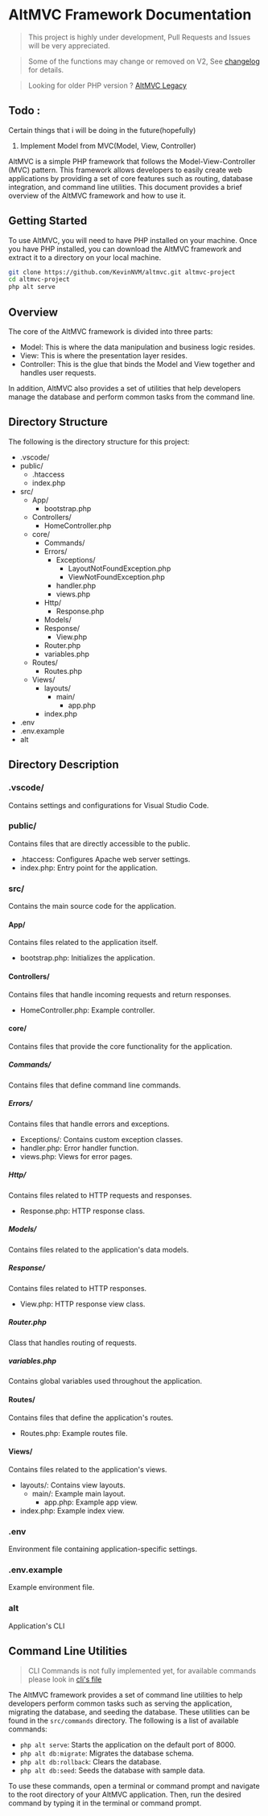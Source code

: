 # AltMVC Framework Documentation

> This project is highly under development, Pull Requests and Issues will be very appreciated.

> Some of the functions may change or removed on V2, See [changelog](https://github.com/KevinNVM/altmvc/compare/v1.0.0...main) for details.

> Looking for older PHP version ? [AltMVC Legacy](https://github.com/kevinnvm/altmvc-legacy)

## Todo :

Certain things that i will be doing in the future(hopefully)

1. Implement Model from MVC(Model, View, Controller)

AltMVC is a simple PHP framework that follows the Model-View-Controller (MVC) pattern. This framework allows developers to easily create web applications by providing a set of core features such as routing, database integration, and command line utilities. This document provides a brief overview of the AltMVC framework and how to use it.

## Getting Started

To use AltMVC, you will need to have PHP installed on your machine. Once you have PHP installed, you can download the AltMVC framework and extract it to a directory on your local machine.

```bash
git clone https://github.com/KevinNVM/altmvc.git altmvc-project
cd altmvc-project
php alt serve
```

## Overview

The core of the AltMVC framework is divided into three parts:

- Model: This is where the data manipulation and business logic resides.
- View: This is where the presentation layer resides.
- Controller: This is the glue that binds the Model and View together and handles user requests.

In addition, AltMVC also provides a set of utilities that help developers manage the database and perform common tasks from the command line.

## Directory Structure

The following is the directory structure for this project:

*   .vscode/
*   public/
    *   .htaccess
    *   index.php
*   src/
    *   App/
        *   bootstrap.php
    *   Controllers/
        *   HomeController.php
    *   core/
        *   Commands/
        *   Errors/
            *   Exceptions/
                *   LayoutNotFoundException.php
                *   ViewNotFoundException.php
            *   handler.php
            *   views.php
        *   Http/
            *   Response.php
        *   Models/
        *   Response/
            *   View.php
        *   Router.php
        *   variables.php
    *   Routes/
        *   Routes.php
    *   Views/
        *   layouts/
            *   main/
                *   app.php
        *   index.php
*   .env
*   .env.example
*   alt

## Directory Description
### .vscode/
Contains settings and configurations for Visual Studio Code.
### public/
Contains files that are directly accessible to the public.
*   .htaccess: Configures Apache web server settings.
*   index.php: Entry point for the application.
### src/
Contains the main source code for the application.
#### App/
Contains files related to the application itself.
*   bootstrap.php: Initializes the application.
#### Controllers/
Contains files that handle incoming requests and return responses.
*   HomeController.php: Example controller.
#### core/
Contains files that provide the core functionality for the application.
##### Commands/
Contains files that define command line commands.
##### Errors/
Contains files that handle errors and exceptions.
*   Exceptions/: Contains custom exception classes.
*   handler.php: Error handler function.
*   views.php: Views for error pages.
##### Http/
Contains files related to HTTP requests and responses.
*   Response.php: HTTP response class.
##### Models/
Contains files related to the application's data models.
##### Response/
Contains files related to HTTP responses.
*   View.php: HTTP response view class.
##### Router.php
Class that handles routing of requests.
##### variables.php
Contains global variables used throughout the application.
#### Routes/
Contains files that define the application's routes.
*   Routes.php: Example routes file.
#### Views/
Contains files related to the application's views.
*   layouts/: Contains view layouts.
    *   main/: Example main layout.
        *   app.php: Example app view.
*   index.php: Example index view.
### .env
Environment file containing application-specific settings.
### .env.example
Example environment file.
### alt
Application's CLI

## Command Line Utilities

> CLI Commands is not fully implemented yet, for available commands please look in [cli's file](https://github.com/KevinNVM/altmvc/blob/main/alt)

The AltMVC framework provides a set of command line utilities to help developers perform common tasks such as serving the application, migrating the database, and seeding the database. These utilities can be found in the `src/commands` directory. The following is a list of available commands:

- `php alt serve`: Starts the application on the default port of 8000.
- `php alt db:migrate`: Migrates the database schema.
- `php alt db:rollback`: Clears the database.
- `php alt db:seed`: Seeds the database with sample data.

To use these commands, open a terminal or command prompt and navigate to the root directory of your AltMVC application. Then, run the desired command by typing it in the terminal or command prompt.
